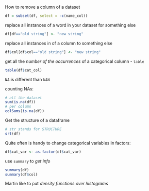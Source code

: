 How to remove a column of a dataset
```R
df = subset(df, select = -c(name_col))
```

replace all instances of a word in your dataset for something else
```R
df[df=="old string"] <- "new string"
```

replace all instances in of a column to something else
```R
df$col[df$col=="old string"] <- "new string"
```

get all the *number of the occurrences* of a categorical column - `table`
```R
table(df$cat_col)
```

`NA` is different than `NAN`

counting NAs:
```R
# all the dataset
sum(is.na(df))
# per column
colSums(is.na(df))
```

Get the structure of a dataframe
```R
# str stands for STRUCTURE
srt(df)
```

Quite often is handy to change categorical variables in factors:
```R
df$cat_var <- as.factor(df$cat_var)
```

use `summary` to *get info*
```R
summary(df)
summary(df$col)
```

Martin like to put *density functions over histograms*
```R

```
